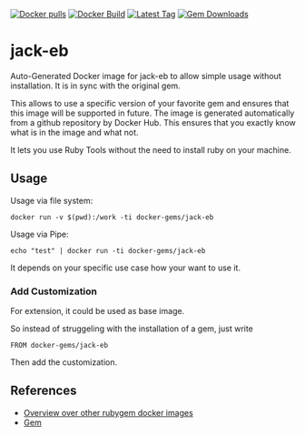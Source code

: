 [![Docker pulls](https://img.shields.io/docker/pulls/rubygem/jack-eb.svg)](https://hub.docker.com/r/rubygem/jack-eb/)
[![Docker Build](https://img.shields.io/docker/automated/rubygem/jack-eb.svg)](https://hub.docker.com/r/rubygem/jack-eb/)
[![Latest Tag](https://img.shields.io/github/tag/docker-rubygem/jack-eb.svg)](https://hub.docker.com/r/rubygem/jack-eb/)
[![Gem Downloads](https://img.shields.io/gem/dt/jack-eb.svg)](https://rubygems.org/gems/jack-eb/)
# jack-eb

Auto-Generated Docker image for jack-eb to allow simple usage without installation.
It is in sync with the original gem.

This allows to use a specific version of your favorite gem and ensures that this image will be supported in future.
The image is generated automatically from a github repository by Docker Hub.
This ensures that you exactly know what is in the image and what not.

It lets you use Ruby Tools without the need to install ruby on your machine.

## Usage

Usage via file system:

`docker run -v $(pwd):/work -ti docker-gems/jack-eb`

Usage via Pipe:

`echo "test" | docker run -ti docker-gems/jack-eb`

It depends on your specific use case how your want to use it.

### Add Customization

For extension, it could be used as base image.

So instead of struggeling with the installation of a gem, just write

`FROM docker-gems/jack-eb`

Then add the customization.

## References

 - [Overview over other rubygem docker images](https://github.com/thinkbot/docker-rubygem)
 - [Gem](https://rubygems.org/gems/jack-eb/)
